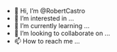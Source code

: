 - 👋 Hi, I’m @RobertCastro
- 👀 I’m interested in ...
- 🌱 I’m currently learning ...
- 💞️ I’m looking to collaborate on ...
- 📫 How to reach me ...

<!---
RobertCastro/RobertCastro is a ✨ special ✨ repository because its `README.md` (this file) appears on your GitHub profile.
You can click the Preview link to take a look at your changes.
--->
